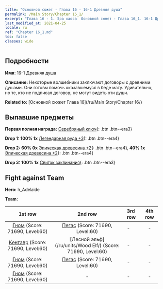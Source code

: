 ```yaml
---
title: "Основной сюжет - Глава 16 - 16-1 Древняя душа"
permalink: /Main Story/Chapter 16_1/
excerpt: "Глава 16 - 1. Эра хаоса  Основной сюжет - Глава 16_1. 16-1 Древняя душа"
last_modified_at: 2021-04-25
locale: ru
ref: "Chapter 16_1.md"
toc: false
classes: wide
---
```


## Подробности

 **Имя:** 16-1 Древняя душа

 **Описание:** Некоторые волшебники заключают договоры с древними душами. Они готовы помочь оказавшемуся в беде магу. Удивительно, но те, кто не подписал договор, не могут видеть эти души.

 **Related to:** [Основной сюжет Глава 16](/ru/Main Story/Chapter 16/)

## Выпавшие предметы

 **Первая полная награда:** [Серебряный ключ](/ItemsRU/con_693/){: .btn .btn--era3}

 **Drop 1:** **100% 1x** [Легендарная руда +3](/ItemsRU/mat_54/){: .btn .btn--era4}

 **Drop 2:** **60% 0x** [Эпическая древесина +2](/ItemsRU/mat_48/){: .btn .btn--era4}, **40% 1x** [Эпическая древесина +2](/ItemsRU/mat_48/){: .btn .btn--era4}

 **Drop 3:** **100% 1x** [Свиток заклинания](/ItemsRU/con_694/){: .btn .btn--era3}


## Fight against Team
 **Hero:** h_Adelaide

 **Team:**


  | 1st row | 2nd row | 3rd row | 4th row |
  |:----:|:----:|:----|:----:|
  | [Гном](/ru/units/Dwarf/) (Score: 71690, Level:60)  | [Пегас](/ru/units/Pegasus/) (Score: 71690, Level:60)  | - | - |
  | [Кентавр](/ru/units/Centaur/) (Score: 71690, Level:60)  | [Лесной эльф](/ru/units/Wood Elf/) (Score: 71690, Level:60)  | - | - |
  | [Гном](/ru/units/Dwarf/) (Score: 71690, Level:60)  | [Пегас](/ru/units/Pegasus/) (Score: 71690, Level:60)  | - | - |
  | [Гном](/ru/units/Dwarf/) (Score: 71690, Level:60)  | - | - | - |


